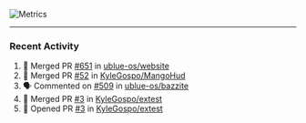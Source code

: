 ![Metrics](https://metrics.lecoq.io/KyleGospo?template=classic&base=header%2C%20activity%2C%20community%2C%20repositories%2C%20metadata&base.indepth=false&base.hireable=false&base.skip=false&config.timezone=America%2FLos_Angeles)

---
### Recent Activity
<!--START_SECTION:activity-->
1. 🎉 Merged PR [#651](https://github.com/ublue-os/website/pull/651) in [ublue-os/website](https://github.com/ublue-os/website)
2. 🎉 Merged PR [#52](https://github.com/KyleGospo/MangoHud/pull/52) in [KyleGospo/MangoHud](https://github.com/KyleGospo/MangoHud)
3. 🗣 Commented on [#509](https://github.com/ublue-os/bazzite/issues/509#issuecomment-1806564536) in [ublue-os/bazzite](https://github.com/ublue-os/bazzite)
4. 🎉 Merged PR [#3](https://github.com/KyleGospo/extest/pull/3) in [KyleGospo/extest](https://github.com/KyleGospo/extest)
5. 💪 Opened PR [#3](https://github.com/KyleGospo/extest/pull/3) in [KyleGospo/extest](https://github.com/KyleGospo/extest)
<!--END_SECTION:activity-->
